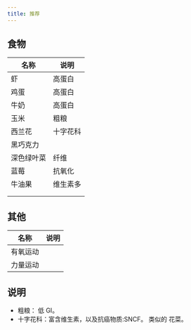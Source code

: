 ```yaml
---
title: 推荐
---
```


## 食物
| 名称 | 说明 |
|------|------|
| 虾 | 高蛋白 |
| 鸡蛋 | 高蛋白 |
| 牛奶 | 高蛋白 |
| 玉米 | 粗粮 |
| 西兰花 | 十字花科 |
| 黑巧克力 | |
| 深色绿叶菜 |  纤维 |
| 蓝莓 | 抗氧化 |
| 牛油果 | 维生素多 |
| | |
| | |

## 其他
| 名称 | 说明 |
|------|------|
| 有氧运动 | |
| 力量运动 | |

## 说明
* 粗粮： 低 GI。
* 十字花科：富含维生素，以及抗癌物质:SNCF。 类似的 花菜。